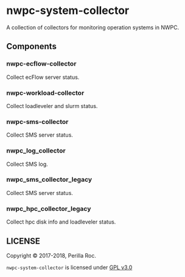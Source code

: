 # nwpc-system-collector

A collection of collectors for monitoring operation systems in NWPC.

## Components

### nwpc-ecflow-collector

Collect ecFlow server status.

### nwpc-workload-collector

Collect loadleveler and slurm status.

### nwpc-sms-collector

Collect SMS server status.

### nwpc_log_collector

Collect SMS log.

### nwpc_sms_collector_legacy

Collect SMS server status.

### nwpc_hpc_collector_legacy

Collect hpc disk info and loadleveler status.

## LICENSE

Copyright &copy; 2017-2018, Perilla Roc.

`nwpc-system-collector` is licensed under [GPL v3.0](LICENSE.md)